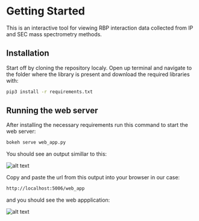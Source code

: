 # Getting Started

This is an interactive tool for viewing RBP interaction data collected from IP and SEC mass spectrometry methods.

## Installation

Start off by cloning the repository localy. Open up terminal and navigate to the folder where the library is present and download the required libraries with: 

```bash
pip3 install -r requirements.txt
```

## Running the web server

After installing the necessary requirements run this command to start the web server:

```bash
bokeh serve web_app.py
```
You should see an output simillar to this:

![alt text](https://github.com/aa4793/rbp_analysis/blob/main/host.jpg?raw=true)

Copy and paste the url from this output into your browser in our case:

```bash
http://localhost:5006/web_app
```
and you should see the web appplication:

![alt text](https://github.com/aa4793/rbp_analysis/blob/main/web.jpg?raw=true)
